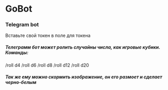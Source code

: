 # GoBot

<h3>Telegram bot</h3>

Вставьте свой токен в поле для токена
<h5>Телеграмм бот может ролить случайны числа, как игровые кубики. Команды:</h5>
/roll d4
/roll d6
/roll d8
/roll d12
/roll d20

<h5>Так же ему можно скормить изображение, он его размоет и сделает черно-белым</h5>
